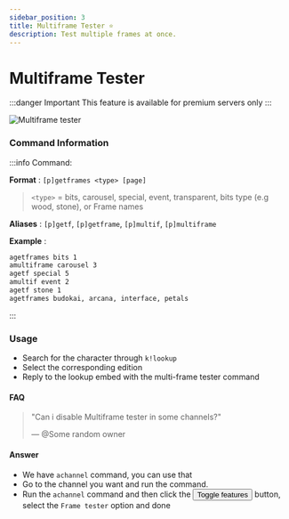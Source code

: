 ```yaml
---
sidebar_position: 3
title: Multiframe Tester ⭐
description: Test multiple frames at once.
---
```


# Multiframe Tester

:::danger Important
This feature is available for premium servers only
:::

![Multiframe tester](/img/features/getframes.gif ':size=100%')

### Command Information


:::info Command:

**Format** : `[p]getframes <type> [page]`

> `<type>` = bits, carousel, special, event, transparent, bits type (e.g wood, stone), or Frame names

**Aliases** : `[p]getf`, `[p]getframe`, `[p]multif`, `[p]multiframe`

**Example**  :
```bash
agetframes bits 1
amultiframe carousel 3
agetf special 5
amultif event 2
agetf stone 1
agetframes budokai, arcana, interface, petals
```
:::

### Usage

- Search for the character through `k!lookup`
- Select the corresponding edition
- Reply to the lookup embed with the multi-frame tester command

#### FAQ

> "Can i disable Multiframe tester in some channels?"
>
> — <span class="mention">@Some random owner</span>

#### Answer
- We have `achannel` command, you can use that
- Go to the channel you want and run the command.
- Run the `achannel` command and then click the <button class="btn btn-primary">Toggle features</button> button, select the `Frame tester` option and done